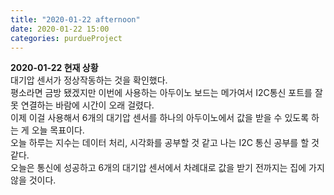 ```yaml
---
title: "2020-01-22 afternoon"
date: 2020-01-22 15:00
categories: purdueProject
---
```


**2020-01-22 현재 상황**  
대기압 센서가 정상작동하는 것을 확인했다.  
평소라면 금방 됐겠지만 이번에 사용하는 아두이노 보드는 메가여서 I2C통신 포트를 잘못 연결하는 바람에 시간이 오래 걸렸다.  
이제 이걸 사용해서 6개의 대기압 센서를 하나의 아두이노에서 값을 받을 수 있도록 하는 게 오늘 목표이다.  
오늘 하루는 지수는 데이터 처리, 시각화를 공부할 것 같고 나는 I2C 통신 공부를 할 것 같다.  
오늘은 통신에 성공하고 6개의 대기압 센서에서 차례대로 값을 받기 전까지는 집에 가지 않을 것이다.  
